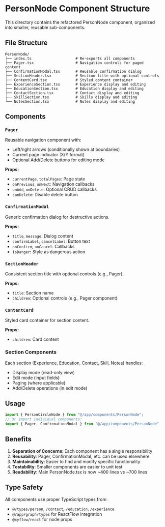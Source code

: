 # PersonNode Component Structure

This directory contains the refactored PersonNode component, organized into smaller, reusable sub-components.

## File Structure

```
PersonNode/
├── index.ts                    # Re-exports all components
├── Pager.tsx                   # Navigation controls for paged content
├── ConfirmationModal.tsx       # Reusable confirmation dialog
├── SectionHeader.tsx           # Section title with optional controls
├── ContentCard.tsx             # Styled content container
├── ExperienceSection.tsx       # Experience display and editing
├── EducationSection.tsx        # Education display and editing
├── ContactSection.tsx          # Contact display and editing
├── SkillSection.tsx            # Skills display and editing
└── NotesSection.tsx            # Notes display and editing
```

## Components

### `Pager`
Reusable navigation component with:
- Left/right arrows (conditionally shown at boundaries)
- Current page indicator (X/Y format)
- Optional Add/Delete buttons for editing mode

**Props:**
- `currentPage`, `totalPages`: Page state
- `onPrevious`, `onNext`: Navigation callbacks
- `onAdd`, `onDelete`: Optional CRUD callbacks
- `canDelete`: Disable delete button

### `ConfirmationModal`
Generic confirmation dialog for destructive actions.

**Props:**
- `title`, `message`: Dialog content
- `confirmLabel`, `cancelLabel`: Button text
- `onConfirm`, `onCancel`: Callbacks
- `isDanger`: Style as dangerous action

### `SectionHeader`
Consistent section title with optional controls (e.g., Pager).

**Props:**
- `title`: Section name
- `children`: Optional controls (e.g., Pager component)

### `ContentCard`
Styled card container for section content.

**Props:**
- `children`: Card content

### Section Components
Each section (Experience, Education, Contact, Skill, Notes) handles:
- Display mode (read-only view)
- Edit mode (input fields)
- Paging (where applicable)
- Add/Delete operations (in edit mode)

## Usage

```typescript
import { PersonCircleNode } from "@/app/components/PersonNode";
// Or import individual components:
import { Pager, ConfirmationModal } from "@/app/components/PersonNode";
```

## Benefits

1. **Separation of Concerns**: Each component has a single responsibility
2. **Reusability**: Pager, ConfirmationModal, etc. can be used elsewhere
3. **Maintainability**: Easier to find and modify specific functionality
4. **Testability**: Smaller components are easier to unit test
5. **Readability**: Main PersonNode.tsx is now ~400 lines vs ~700 lines

## Type Safety

All components use proper TypeScript types from:
- `@/types/person`, `/contact`, `/education`, `/experience`
- `@/app/graph/types` for ReactFlow integration
- `@xyflow/react` for node props
